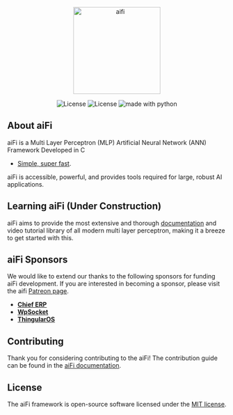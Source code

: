 <p align="center"><img src="https://oservo.com/aifi/img/aifi.png" alt="aifi" width="200px"></p>

<p align="center">
<img src="https://img.shields.io/badge/License-MIT-yellow.svg" alt="License">
<img src="https://awesome.re/badge-flat.svg" alt="License">
<img src="https://img.shields.io/badge/powered%20by-oservo-blue.svg" alt="made with python">
</p>

## About aiFi

aiFi is a Multi Layer Perceptron (MLP) Artificial Neural Network (ANN) Framework Developed in C

- [Simple, super fast](https://aifi.oservo.com/docs/routing).

aiFi is accessible, powerful, and provides tools required for large, robust AI applications.

## Learning aiFi (Under Construction)

aiFi aims to provide the most extensive and thorough [documentation](https://aifi.oservo.com/docs) and video tutorial library of all modern multi layer perceptron, making it a breeze to get started with this. 

## aiFi Sponsors

We would like to extend our thanks to the following sponsors for funding aiFi development. If you are interested in becoming a sponsor, please visit the aifi [Patreon page](https://patreon.com/oservo).

- **[Chief ERP](https://chieferp.com/)**
- **[WpSocket](https://wpsocket.com)**
- **[ThingularOS](https://thingularos.com)**

## Contributing

Thank you for considering contributing to the aiFi! The contribution guide can be found in the [aiFi documentation](https://aifi.oservo.com/docs/contributions).

## License

The aiFi framework is open-source software licensed under the [MIT license](https://opensource.org/licenses/MIT).

